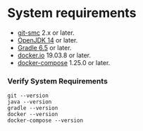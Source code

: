 # System requirements

* [git-smc](https://git-scm.com/)  2.x or later.
* [OpenJDK 14](https://adoptopenjdk.net/releases.html?variant=openjdk14&jvmVariant=hotspot) or later. 
* [Gradle 6.5](https://gradle.org/install/) or later.
* [docker.io](https://linuxconfig.org/how-to-install-docker-on-ubuntu-20-04-lts-focal-fossa) 19.03.8  or later. 
* [docker-compose](https://linuxconfig.org/how-to-install-docker-compose-on-ubuntu-20-04-focal-fossa-linux) 1.25.0 or later.

### Verify System  Requirements
```
git --version
java --version
gradle --version
docker --version
docker-compose --version
```
